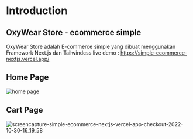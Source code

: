 # Introduction
## OxyWear Store - ecommerce simple
OxyWear Store adalah E-commerce simple yang dibuat menggunakan Framework Next.js dan Tailwindcss
live demo :
https://simple-ecommerce-nextjs.vercel.app/


## Home Page
![home page](https://user-images.githubusercontent.com/73381115/198871225-f6a2cb4f-d37d-4d58-80d5-96c9edc54893.png)

## Cart Page
![screencapture-simple-ecommerce-nextjs-vercel-app-checkout-2022-10-30-16_19_58](https://user-images.githubusercontent.com/73381115/198871338-5e5589c2-001c-4ebf-9430-dff77dd0d6a5.png)
